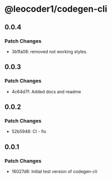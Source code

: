 # @leocoder1/codegen-cli

## 0.0.4

### Patch Changes

- 3b1fa08: removed not working styles.

## 0.0.3

### Patch Changes

- 4c64d7f: Added docs and readme

## 0.0.2

### Patch Changes

- 52b5948: CI - fix

## 0.0.1

### Patch Changes

- 16027d8: Initial test version of codegen-cli
